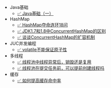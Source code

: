 - Java基础
  - [✅ Java基础（一）](/interviewtips/base/Java基础（一）)
- HashMap
  - [✅ HashMap夺命连环18问](/interviewtips/hashmap/hashmap)
  - [✅ JDK1.7和1.8中ConcurrentHashMap的区别](/interviewtips/hashmap/concurrenthashmap_compare)
  - [✅ 谈谈ConcurrentHashMap的扩容机制](/interviewtips/hashmap/hashmap_compare)
- JUC并发编程
  - [✅ volatile不能保证原子性](/interviewtips/juc/volatile不能保证原子性)
- 多线程
  - [✅ 线程池中线程异常后，销毁还是复用](/interviewtips/multithread/线程池中线程异常后销毁还是复用)
  - [✅ 线程池在提交任务前，可以提前创建线程吗](/interviewtips/multithread/线程池在提交任务前可以提前创建线程吗)
- 缓存
  - [✅ 如何提高缓存命中率](/interviewtips/cache/如何提高缓存命中率)
